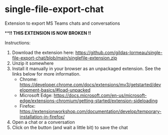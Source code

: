 # single-file-export-chat
Extension to export MS Teams chats and conversations

****!! THIS EXTENSION IS NOW BROKEN !!**

Instructions:
1. Download the extension here: https://github.com/gildas-lormeau/single-file-export-chat/blob/main/singlefile-extension.zip
2. Unzip it somewhere
3. Install it manually in your browser as an unpackaged extension. See the links below for more information.
   - Chrome:
     https://developer.chrome.com/docs/extensions/mv3/getstarted/development-basics/#load-unpacked 
   - Microsoft Edge:
     https://docs.microsoft.com/en-us/microsoft-edge/extensions-chromium/getting-started/extension-sideloading
   - Firefox:
     https://extensionworkshop.com/documentation/develop/temporary-installation-in-firefox/
4. Open a chat or a conversation
5. Click on the button (and wait a little bit) to save the chat
